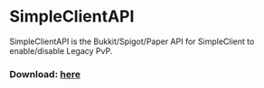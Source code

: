 [github]: https://img.shields.io/github/v/release/SimpleClientDevelopment/SimpleClientAPI?include_prereleases

# SimpleClientAPI

SimpleClientAPI is the Bukkit/Spigot/Paper API for SimpleClient to enable/disable Legacy PvP.

### Download: [here](https://github.com/SimpleClientDevelopment/SimpleClientAPI/releases/latest)